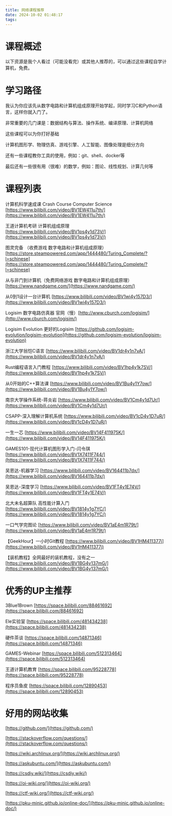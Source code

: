 ```yaml
---
title: 网络课程推荐
date: 2024-10-02 01:48:17
tags:
---
```


# 课程概述

以下资源是我个人看过（可能没看完）或其他人推荐的，可以通过这些课程自学计算机，免费。

# 学习路径

我认为你应该先从数字电路和计算机组成原理开始学起，同时学习C和Python语言，这样你就入门了。

非常重要的几门课是：数据结构与算法、操作系统、编译原理、计算机网络

这些课程可以为你打好基础

计算机图形学、物理仿真、游戏引擎、人工智能、图像处理是细分方向

还有一些课程教你工具的使用，例如：git、shell、docker等

最后还有一些很有用（很难）的数学，例如：图论、线性规划、计算几何等

# 课程列表

计算机科学速成课 Crash Course Computer Science [https://www.bilibili.com/video/BV1EW411u7th/](https://www.bilibili.com/video/BV1EW411u7th/)

王道计算机考研 计算机组成原理 [https://www.bilibili.com/video/BV1ps4y1d73V/](https://www.bilibili.com/video/BV1ps4y1d73V/)

图灵完备 （收费游戏 数字电路和计算机组成原理）[https://store.steampowered.com/app/1444480/Turing_Complete/?l=schinese](https://store.steampowered.com/app/1444480/Turing_Complete/?l=schinese)

从与非门到计算机（免费网络游戏 数字电路和计算机组成原理）[https://www.nandgame.com/](https://www.nandgame.com/)

从0到1设计一台计算机 [https://www.bilibili.com/video/BV1wi4y157D3/](https://www.bilibili.com/video/BV1wi4y157D3/)

Logisim 数字电路仿真器 官网（慢）[http://www.cburch.com/logisim/](http://www.cburch.com/logisim/)

Logisim Evolution 更好的Logisim [https://github.com/logisim-evolution/logisim-evolution](https://github.com/logisim-evolution/logisim-evolution)

浙江大学翁恺C语言 [https://www.bilibili.com/video/BV1dr4y1n7vA/](https://www.bilibili.com/video/BV1dr4y1n7vA/)

Rust编程语言入门教程 [https://www.bilibili.com/video/BV1hp4y1k7SV/](https://www.bilibili.com/video/BV1hp4y1k7SV/)

从0开始的C++算法课 [https://www.bilibili.com/video/BV1Bu4y1Y7ow/](https://www.bilibili.com/video/BV1Bu4y1Y7ow/)

南京大学操作系统-蒋炎岩 [https://www.bilibili.com/video/BV1Cm4y1d7Ur/](https://www.bilibili.com/video/BV1Cm4y1d7Ur/)

CSAPP-深入理解计算机系统 [https://www.bilibili.com/video/BV1cD4y1D7uR/](https://www.bilibili.com/video/BV1cD4y1D7uR/)

一生一芯 [https://www.bilibili.com/video/BV14F411975K/](https://www.bilibili.com/video/BV14F411975K/)

GAMES101-现代计算机图形学入门-闫令琪 [https://www.bilibili.com/video/BV1X7411F744/](https://www.bilibili.com/video/BV1X7411F744/)

吴恩达-机器学习 [https://www.bilibili.com/video/BV164411b7dx/](https://www.bilibili.com/video/BV164411b7dx/)

吴恩达-深度学习 [https://www.bilibili.com/video/BV1FT4y1E74V/](https://www.bilibili.com/video/BV1FT4y1E74V/)

北大未名超算队 高性能计算入门 [https://www.bilibili.com/video/BV1814y1g7YC/](https://www.bilibili.com/video/BV1814y1g7YC/)

一口气学完图论 [https://www.bilibili.com/video/BV1aE4m1R79t/](https://www.bilibili.com/video/BV1aE4m1R79t/)

【GeekHour】一小时Git教程 [https://www.bilibili.com/video/BV1HM411377j](https://www.bilibili.com/video/BV1HM411377j)

【装机教程】全网最好的装机教程，没有之一 [https://www.bilibili.com/video/BV1BG4y137mG/](https://www.bilibili.com/video/BV1BG4y137mG/)

# 优秀的UP主推荐

3Blue1Brown [https://space.bilibili.com/88461692](https://space.bilibili.com/88461692)

Ele实验室 [https://space.bilibili.com/481434238](https://space.bilibili.com/481434238)

硬件茶谈 [https://space.bilibili.com/14871346](https://space.bilibili.com/14871346)

GAMES-Webinar [https://space.bilibili.com/512313464](https://space.bilibili.com/512313464)

王道计算机教育 [https://space.bilibili.com/95228778](https://space.bilibili.com/95228778)

程序员鱼皮 [https://space.bilibili.com/12890453](https://space.bilibili.com/12890453)

# 好用的网站收集

[https://github.com/](https://github.com/)

[https://stackoverflow.com/questions/](https://stackoverflow.com/questions/)

[https://wiki.archlinux.org/](https://wiki.archlinux.org/)

[https://askubuntu.com/](https://askubuntu.com/)

[https://csdiy.wiki/](https://csdiy.wiki/)

[https://oi-wiki.org/](https://oi-wiki.org/)

[https://ctf-wiki.org/](https://ctf-wiki.org/)

[https://pku-minic.github.io/online-doc/](https://pku-minic.github.io/online-doc/)